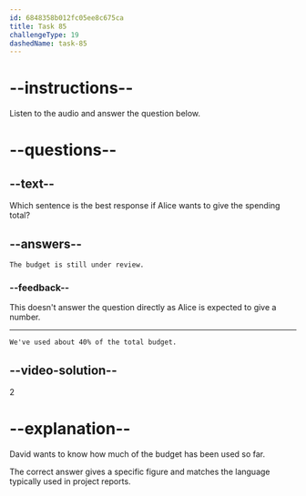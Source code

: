 ```yaml
---
id: 6848358b012fc05ee8c675ca
title: Task 85
challengeType: 19
dashedName: task-85
---
```


<!-- (audio) David: Can you tell me how much we've spent to date? -->

<!-- SPEAKING -->

# --instructions--

Listen to the audio and answer the question below.

# --questions--

## --text--

Which sentence is the best response if Alice wants to give the spending total?

## --answers--

`The budget is still under review.`

### --feedback--

This doesn't answer the question directly as Alice is expected to give a number.

---

`We've used about 40% of the total budget.`

## --video-solution--

2

# --explanation--

David wants to know how much of the budget has been used so far.

The correct answer gives a specific figure and matches the language typically used in project reports.
